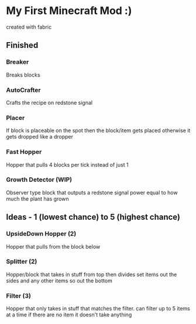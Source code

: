 # My First Minecraft Mod :)

created with fabric

## Finished

### Breaker
Breaks blocks

### AutoCrafter
Crafts the recipe on redstone signal

### Placer
If block is placeable on the spot then the block/item gets placed otherwise it gets dropped like a dropper

### Fast Hopper
Hopper that pulls 4 blocks per tick instead of just 1

### Growth Detector (WIP)
Observer type block that outputs a redstone signal power equal to how much the plant has grown

## Ideas - 1 (lowest chance) to 5 (highest chance)

### UpsideDown Hopper (2)
Hopper that pulls from the block below

### Splitter (2)
Hopper/block that takes in stuff from top then divides set items out the sides and any other items so out the bottom

### Filter (3)
Hopper that only takes in stuff that matches the filter. can filter up to 5 items at a time if there are no item it doesn't take anything
